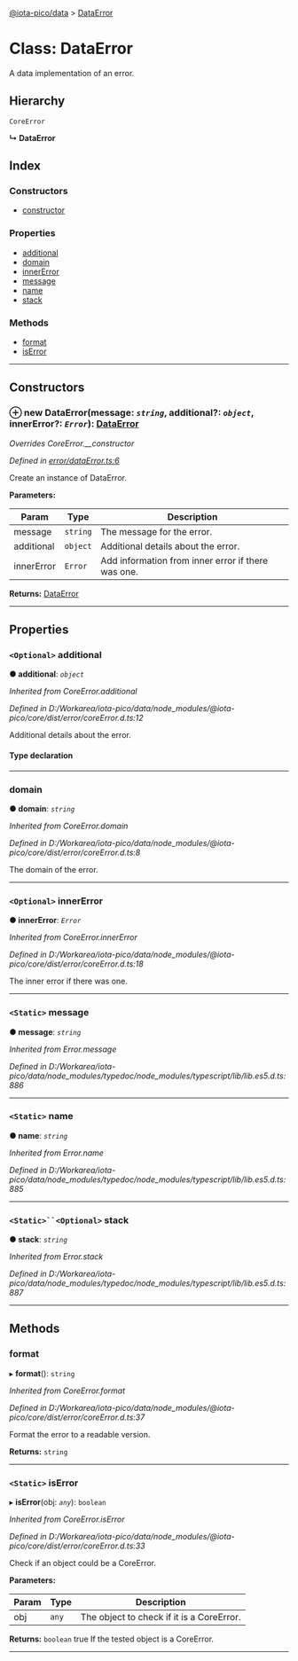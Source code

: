 [@iota-pico/data](../README.md) > [DataError](../classes/dataerror.md)

# Class: DataError

A data implementation of an error.

## Hierarchy

 `CoreError`

**↳ DataError**

## Index

### Constructors

* [constructor](dataerror.md#constructor)

### Properties

* [additional](dataerror.md#additional)
* [domain](dataerror.md#domain)
* [innerError](dataerror.md#innererror)
* [message](dataerror.md#message)
* [name](dataerror.md#name)
* [stack](dataerror.md#stack)

### Methods

* [format](dataerror.md#format)
* [isError](dataerror.md#iserror)

---

## Constructors

<a id="constructor"></a>

### ⊕ **new DataError**(message: *`string`*, additional?: *`object`*, innerError?: *`Error`*): [DataError](dataerror.md)

*Overrides CoreError.__constructor*

*Defined in [error/dataError.ts:6](https://github.com/iota-pico/data/blob/619b016/src/error/dataError.ts#L6)*

Create an instance of DataError.

**Parameters:**

| Param | Type | Description |
| ------ | ------ | ------ |
| message | `string`   |  The message for the error. |
| additional | `object`   |  Additional details about the error. |
| innerError | `Error`   |  Add information from inner error if there was one. |

**Returns:** [DataError](dataerror.md)

---

## Properties

<a id="additional"></a>

### `<Optional>` additional

**●  additional**:  *`object`* 

*Inherited from CoreError.additional*

*Defined in D:/Workarea/iota-pico/data/node_modules/@iota-pico/core/dist/error/coreError.d.ts:12*

Additional details about the error.

#### Type declaration

[id: `string`]: `any`

___

<a id="domain"></a>

###  domain

**●  domain**:  *`string`* 

*Inherited from CoreError.domain*

*Defined in D:/Workarea/iota-pico/data/node_modules/@iota-pico/core/dist/error/coreError.d.ts:8*

The domain of the error.

___

<a id="innererror"></a>

### `<Optional>` innerError

**●  innerError**:  *`Error`* 

*Inherited from CoreError.innerError*

*Defined in D:/Workarea/iota-pico/data/node_modules/@iota-pico/core/dist/error/coreError.d.ts:18*

The inner error if there was one.

___

<a id="message"></a>

### `<Static>` message

**●  message**:  *`string`* 

*Inherited from Error.message*

*Defined in D:/Workarea/iota-pico/data/node_modules/typedoc/node_modules/typescript/lib/lib.es5.d.ts:886*

___

<a id="name"></a>

### `<Static>` name

**●  name**:  *`string`* 

*Inherited from Error.name*

*Defined in D:/Workarea/iota-pico/data/node_modules/typedoc/node_modules/typescript/lib/lib.es5.d.ts:885*

___

<a id="stack"></a>

### `<Static>``<Optional>` stack

**●  stack**:  *`string`* 

*Inherited from Error.stack*

*Defined in D:/Workarea/iota-pico/data/node_modules/typedoc/node_modules/typescript/lib/lib.es5.d.ts:887*

___

## Methods

<a id="format"></a>

###  format

▸ **format**(): `string`

*Inherited from CoreError.format*

*Defined in D:/Workarea/iota-pico/data/node_modules/@iota-pico/core/dist/error/coreError.d.ts:37*

Format the error to a readable version.

**Returns:** `string`

___

<a id="iserror"></a>

### `<Static>` isError

▸ **isError**(obj: *`any`*): `boolean`

*Inherited from CoreError.isError*

*Defined in D:/Workarea/iota-pico/data/node_modules/@iota-pico/core/dist/error/coreError.d.ts:33*

Check if an object could be a CoreError.

**Parameters:**

| Param | Type | Description |
| ------ | ------ | ------ |
| obj | `any`   |  The object to check if it is a CoreError. |

**Returns:** `boolean`
true If the tested object is a CoreError.

___

